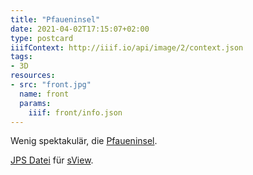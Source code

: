 ```yaml
---
title: "Pfaueninsel"
date: 2021-04-02T17:15:07+02:00
type: postcard
iiifContext: http://iiif.io/api/image/2/context.json
tags:
- 3D
resources:
- src: "front.jpg"
  name: front
  params:
    iiif: front/info.json
---
```


Wenig spektakulär, die [Pfaueninsel](https://de.wikipedia.org/wiki/Pfaueninsel).

[JPS Datei](./front.jps) für [sView](http://www.sview.ru/en/).
